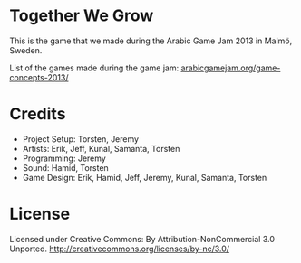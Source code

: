 Together We Grow
===

This is the game that we made during the Arabic Game Jam 2013 in Malmö, Sweden.

List of the games made during the game jam: [arabicgamejam.org/game-concepts-2013/](http://arabicgamejam.org/game-concepts-2013/)

# Credits

* Project Setup: Torsten, Jeremy
* Artists: Erik, Jeff, Kunal, Samanta, Torsten
* Programming: Jeremy
* Sound: Hamid, Torsten
* Game Design: Erik, Hamid, Jeff, Jeremy, Kunal, Samanta, Torsten

# License

Licensed under Creative Commons: By Attribution-NonCommercial 3.0 Unported.
http://creativecommons.org/licenses/by-nc/3.0/
